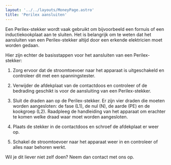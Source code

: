 ```yaml
---
layout: '../../layouts/MoneyPage.astro'
title: 'Perilex aansluiten'
---
```


Een Perilex-stekker wordt vaak gebruikt om bijvoorbeeld een fornuis of een inductiekookplaat aan te sluiten. Het is belangrijk om te weten dat het aansluiten van een Perilex-stekker altijd door een erkende elektricien moet worden gedaan.

Hier zijn echter de basisstappen voor het aansluiten van een Perilex-stekker:

1.  Zorg ervoor dat de stroomtoevoer naar het apparaat is uitgeschakeld en controleer dit met een spanningstester.
    
2.  Verwijder de afdekplaat van de contactdoos en controleer of de bedrading geschikt is voor de aansluiting van een Perilex-stekker.
    
3.  Sluit de draden aan op de Perilex-stekker. Er zijn vier draden die moeten worden aangesloten: de fase (L1), de nul (N), de aarde (PE) en de kookgroep (L2). Raadpleeg de handleiding van het apparaat om erachter te komen welke draad waar moet worden aangesloten.
    
4.  Plaats de stekker in de contactdoos en schroef de afdekplaat er weer op.
    
5.  Schakel de stroomtoevoer naar het apparaat weer in en controleer of alles naar behoren werkt.

Wil je dit liever niet zelf doen? Neem dan contact met ons op.